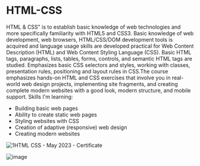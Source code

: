 # HTML-CSS
HTML & CSS" is to establish basic knowledge of web technologies and more specifically familiarity with HTML5 and CSS3. Basic knowledge of web development, web browsers, HTML/CSS/DOM development tools is acquired and language usage skills are developed practical for Web Content Description (HTML) and Web Content Styling Language (CSS). Basic HTML tags, paragraphs, lists, tables, forms, controls, and semantic HTML tags are studied. Emphasizes basic CSS selectors and styles, working with classes, presentation rules, positioning and layout rules in CSS.The course emphasizes hands-on HTML and CSS exercises that involve you in real-world web design projects, implementing site fragments, and creating complete modern websites with a good look, modern structure, and mobile support.
Skills I'm learning:
- Building basic web pages
- Ability to create static web pages
- Styling websites with CSS
- Creation of adaptive (responsive) web design
- Creating modern websites

![1HTML   CSS - May 2023 - Certificate](https://github.com/RadoslavBoyanov/HTML-CSS/assets/106109182/5b0cf654-c987-4c46-9913-5b729333a7fb)

![image](https://user-images.githubusercontent.com/106109182/236213941-ec55c5b8-f34d-4b6d-beb2-e79fd7ba1513.png)
